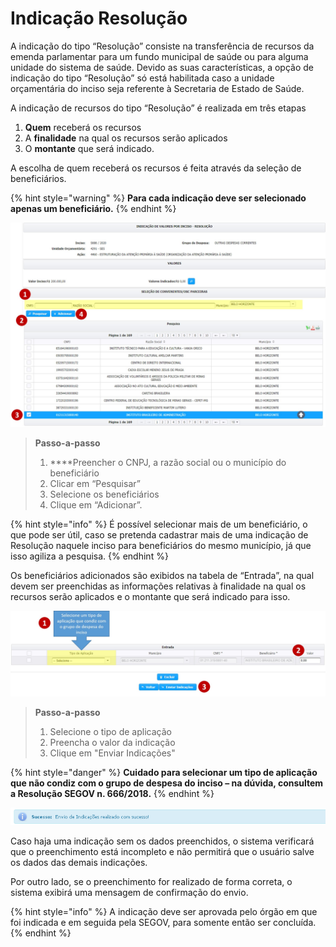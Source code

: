 # Indicação Resolução

A indicação do tipo “Resolução” consiste na transferência de recursos da emenda parlamentar para um fundo municipal de saúde ou para alguma unidade do sistema de saúde. Devido as suas características, a opção de indicação do tipo “Resolução” só está habilitada caso a unidade orçamentária do inciso seja referente à Secretaria de Estado de Saúde.

A indicação de recursos do tipo “Resolução” é realizada em três etapas

1. **Quem** receberá os recursos
2. A **finalidade** na qual os recursos serão aplicados
3. O **montante** que será indicado.

A escolha de quem receberá os recursos é feita através da seleção de beneficiários.

{% hint style="warning" %}
**Para cada indicação deve ser selecionado apenas um beneficiário.**
{% endhint %}

![](../../.gitbook/assets/manual_parlamentares_indicacao_resolucao_lista-de-indicacoes.jpg)

> **Passo-a-passo**
>
> 1.  ****Preencher o CNPJ, a razão social ou o município do beneficiário
> 2. Clicar em “Pesquisar”
> 3. Selecione os beneficiários
> 4. Clique em “Adicionar”.

{% hint style="info" %}
É possível selecionar mais de um beneficiário, o que pode ser útil, caso se pretenda cadastrar mais de uma indicação de Resolução naquele inciso para beneficiários do mesmo município, já que isso agiliza a pesquisa.
{% endhint %}

Os beneficiários adicionados são exibidos na tabela de “Entrada”, na qual devem ser preenchidas as informações relativas à finalidade na qual os recursos serão aplicados e o montante que será indicado para isso.

![](../../.gitbook/assets/manual_parlamentares_indicacao_resolucao_entrada.jpg)

> **Passo-a-passo**
>
> 1. Selecione o tipo de aplicação
> 2. Preencha o valor da indicação
> 3. Clique em "Enviar Indicações"

{% hint style="danger" %}
**Cuidado para selecionar um tipo de aplicação que não condiz com o grupo de despesa do inciso – na dúvida, consultem a Resolução SEGOV n. 666/2018.**
{% endhint %}

![](../../.gitbook/assets/18.png)

Caso haja uma indicação sem os dados preenchidos, o sistema verificará que o preenchimento está incompleto e não permitirá que o usuário salve os dados das demais indicações. 

Por outro lado, se o preenchimento for realizado de forma correta, o sistema exibirá uma mensagem de confirmação do envio.

{% hint style="info" %}
A indicação deve ser aprovada pelo órgão em que foi indicada e em seguida pela SEGOV, para somente então ser concluída.
{% endhint %}

